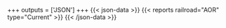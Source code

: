+++
outputs = ['JSON']
+++
{{< json-data >}}
  {{< reports railroad="AOR" type="Current" >}}
{{< /json-data >}}